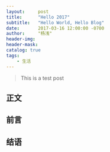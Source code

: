 ```yaml
---
layout:     post
title:      "Hello 2017"
subtitle:   "Hello World, Hello Blog"
date:       2017-03-16 12:00:00 -0700
author:     "杨浅"
header-img:  
header-mask: 
catalog: true
tags:
    - 生活
---
```


> This is a test post
## 正文

## 前言

## 结语
